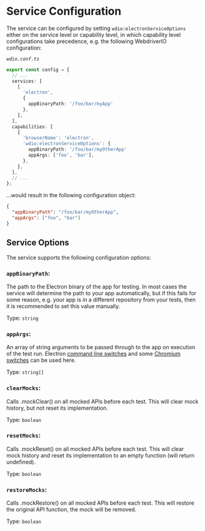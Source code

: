 # Service Configuration

The service can be configured by setting `wdio:electronServiceOptions` either on the service level or capability level, in which capability level configurations take precedence, e.g. the following WebdriverIO configuration:

_`wdio.conf.ts`_

```ts
export const config = {
  // ...
  services: [
    [
      'electron',
      {
        appBinaryPath: '/foo/bar/myApp'
      },
    ],
  ],
  capabilities: [
    {
      'browserName': 'electron',
      'wdio:electronServiceOptions': {
        appBinaryPath: '/foo/bar/myOtherApp'
        appArgs: ['foo', 'bar'],
      },
    },
  ],
  // ...
};
```

...would result in the following configuration object:

```json
{
  "appBinaryPath": "/foo/bar/myOtherApp",
  "appArgs": ["foo", "bar"]
}
```

## Service Options

The service supports the following configuration options:

### `appBinaryPath`:

The path to the Electron binary of the app for testing. In most cases the service will determine the path to your app automatically, but if this fails for some reason, e.g. your app is in a different repository from your tests, then it is recommended to set this value manually.

Type: `string`

### `appArgs`:

An array of string arguments to be passed through to the app on execution of the test run. Electron [command line switches](https://www.electronjs.org/docs/latest/api/command-line-switches) and some [Chromium switches](https://peter.sh/experiments/chromium-command-line-switches) can be used here.

Type: `string[]`

### `clearMocks`:

Calls .mockClear() on all mocked APIs before each test. This will clear mock history, but not reset its implementation.

Type: `boolean`

### `resetMocks`:

Calls .mockReset() on all mocked APIs before each test. This will clear mock history and reset its implementation to an empty function (will return undefined).

Type: `boolean`

### `restoreMocks`:

Calls .mockRestore() on all mocked APIs before each test. This will restore the original API function, the mock will be removed.

Type: `boolean`
